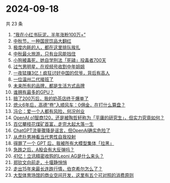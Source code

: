 # 2024-09-18

共 23 条

<!-- BEGIN 36KR -->
<!-- 最后更新时间 2024-09-18 00:01:05 +0800 -->
1. [“我在小红书玩泥，半年涨粉100万+”](https://36kr.com/p/2952311410925705)
1. [中秋节，一种国民饮品大翻红](https://36kr.com/p/2953455999017097)
1. [极度内耗的人，都在这里排队挨扎](https://36kr.com/p/2949759763210632)
1. [中秋最火旅游，只有台风能挡住](https://36kr.com/p/2952322601197705)
1. [小狗被毒死，她自学刑法「死磕」投毒者700天](https://36kr.com/p/2949757723206024)
1. [过气男明星，在视频号收割中年姐姐](https://36kr.com/p/2952218655416453)
1. [一夜猛赚3亿！疯狂讨好中国的侃爷，背后有高人](https://36kr.com/p/2953734403383430)
1. [一位温州二代接班了](https://36kr.com/p/2952389460664709)
1. [未来所有的品牌，都是生活方式品牌](https://36kr.com/p/2952322148704387)
1. [谁拥有最多的GPU？](https://36kr.com/p/2952081927331969)
1. [赔了200万后，我的奶茶店终于爆单了](https://36kr.com/p/2952040275992709)
1. [熄火6年后，高德“卷”入顺风车：0佣金，在打什么算盘？](https://36kr.com/p/2952492705997189)
1. [冯仑：爱一个人都有风险，何况创业](https://36kr.com/p/2951975009329544)
1. [OpenAI o1智商120，还是被陶哲轩称为「平庸的研究生」，但实力究竟如何？](https://36kr.com/p/2952266308739460)
1. [百亿攀枝花煤矿首富，走完大起大落一生](https://36kr.com/p/2952339291857283)
1. [ChatGPT流量骤降是谣言，但OpenAI确实危险了](https://36kr.com/p/2952551246307463)
1. [从虎扑男神看当代男性自我投射](https://36kr.com/p/2952161364287617)
1. [得罪了一个 GPT 后，我被所有大模型集体「拉黑」](https://36kr.com/p/2953607544217736)
1. [急跌之后，A股会有大反弹吗？](https://36kr.com/p/2952526750916738)
1. [41亿！立讯精密收购的Leoni AG是什么来头？](https://36kr.com/p/2952670506459269)
1. [郑钦文向前走，十堰静悄悄](https://36kr.com/p/2952023103267203)
1. [走出15年来最长连跌行情，伯克希尔怎么了？](https://36kr.com/p/2952736643129728)
1. [大型体育场馆的商业空间开发，这里有五个可对照的消费原则](https://36kr.com/p/2952730541514883)
<!-- END 36KR -->